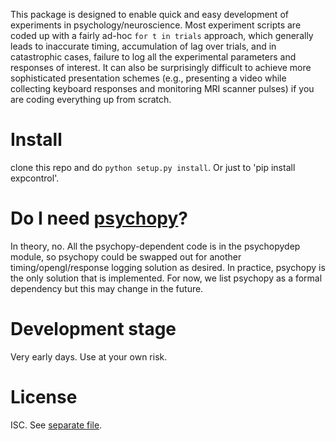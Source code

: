 This package is designed to enable quick and easy development of
experiments in psychology/neuroscience. Most experiment scripts are coded
up with a fairly ad-hoc `for t in trials` approach, which generally leads
to inaccurate timing, accumulation of lag over trials, and in catastrophic
cases, failure to log all the experimental parameters and responses of
interest. It can also be surprisingly difficult to achieve more
sophisticated presentation schemes (e.g., presenting a video while
collecting keyboard responses and monitoring MRI scanner pulses) if you are
coding everything up from scratch.

# Install
clone this repo and do `python setup.py install`. Or just to 'pip install
expcontrol'.

# Do I need [psychopy](http://psychopy.org)?
In theory, no. All the psychopy-dependent code is in the psychopydep
module, so psychopy could be swapped out for another timing/opengl/response
logging solution as desired. In practice, psychopy is the only solution
that is implemented. For now, we list psychopy as a formal dependency but
this may change in the future.

# Development stage
Very early days. Use at your own risk.

# License
ISC. See [separate file](LICENSE).
